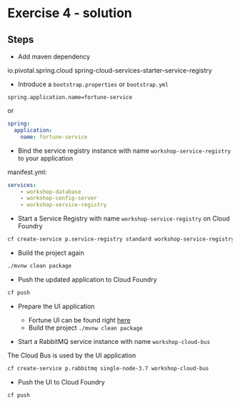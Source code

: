 # Exercise 4 - solution 

## Steps

* Add maven dependency 

<dependency>
    <groupId>io.pivotal.spring.cloud</groupId>
    <artifactId>spring-cloud-services-starter-service-registry</artifactId>
</dependency>

* Introduce a `bootstrap.properties` or `bootstrap.yml`

```properties
spring.application.name=fortune-service
```

or 

```yml
spring:
  application:
    name: fortune-service   
```

* Bind the service registry instance with name `workshop-service-registry` to your application

manifest.yml:

```yml
services:
    - workshop-database
    - workshop-config-server
    - workshop-service-registry
```  

* Start a Service Registry with name `workshop-service-registry` on Cloud Foundry

```bash
cf create-service p.service-registry standard workshop-service-registry
```

* Build the project again

```bash
./mvnw clean package
```

* Push the updated application to Cloud Foundry

```bash
cf push 
```

* Prepare the UI application 
  * Fortune UI can be found right [here](fortune-ui/)
  * Build the project `./mvnw clean package`

* Start a RabbitMQ service instance with name `workshop-cloud-bus`

The Cloud Bus is used by the UI application

```bash
cf create-service p.rabbitmq single-node-3.7 workshop-cloud-bus
```

* Push the UI to Cloud Foundry
  
```bash
cf push
```
